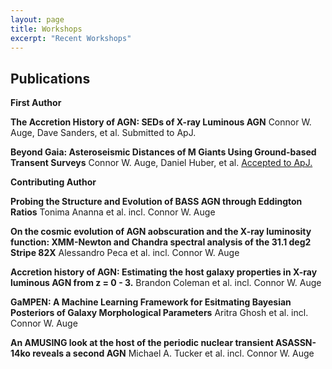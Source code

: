 ```yaml
---
layout: page
title: Workshops
excerpt: "Recent Workshops"
---
```


## Publications

<!-- A list is also available [online](https://scholar.google.co.uk/citations?user=LTOTl0YAAAAJ) -->

__First Author__

**The Accretion History of AGN: SEDs of X-ray Luminous AGN**
Connor W. Auge, Dave Sanders, et al.
Submitted to ApJ.

**Beyond Gaia: Asteroseismic Distances of M Giants Using Ground-based Transent Surveys**
Connor W. Auge, Daniel Huber, et al.
[Accepted to ApJ.](https://ui.adsabs.harvard.edu/abs/2020AJ....160...18A/abstract)

__Contributing Author__

**Probing the Structure and Evolution of BASS AGN through Eddington Ratios**
Tonima Ananna et al. incl. Connor W. Auge

**On the cosmic evolution of AGN aobscuration and the X-ray luminosity function: XMM-Newton and Chandra spectral analysis of the 31.1 deg2 Stripe 82X**
Alessandro Peca et al. incl. Connor W. Auge

**Accretion history of AGN: Estimating the host galaxy properties in X-ray luminous AGN from z = 0 - 3.**
Brandon Coleman et al. incl. Connor W. Auge

**GaMPEN: A Machine Learning Framework for Esitmating Bayesian Posteriors of Galaxy Morphological Parameters**
Aritra Ghosh et al. incl. Connor W. Auge

**An AMUSING look at the host of the periodic nuclear transient ASASSN-14ko reveals a second AGN**
Michael A. Tucker et al. incl. Connor W. Auge

<!-- - [GitHub Pages Workshop](https://github.com/BioData-Club/githubPagesTutorial) -->
